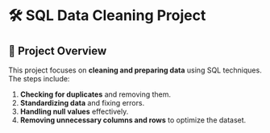 # 🛠 SQL Data Cleaning Project

## 📌 Project Overview  
This project focuses on **cleaning and preparing data** using SQL techniques.  
The steps include:  
1. **Checking for duplicates** and removing them.  
2. **Standardizing data** and fixing errors.  
3. **Handling null values** effectively.  
4. **Removing unnecessary columns and rows** to optimize the dataset.  
